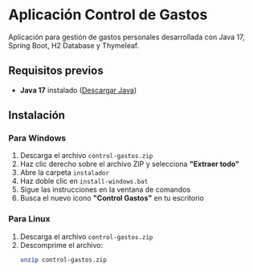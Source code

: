 # Aplicación Control de Gastos

Aplicación para gestión de gastos personales desarrollada con Java 17, Spring Boot, H2 Database y Thymeleaf.

## Requisitos previos
- **Java 17** instalado ([Descargar Java](https://adoptium.net/))

## Instalación

### Para Windows
1. Descarga el archivo `control-gastos.zip`
2. Haz clic derecho sobre el archivo ZIP y selecciona **"Extraer todo"**
3. Abre la carpeta `instalador`
4. Haz doble clic en `install-windows.bat`
5. Sigue las instrucciones en la ventana de comandos
6. Busca el nuevo ícono **"Control Gastos"** en tu escritorio

### Para Linux
1. Descarga el archivo `control-gastos.zip`
2. Descomprime el archivo:
   ```bash
   unzip control-gastos.zip